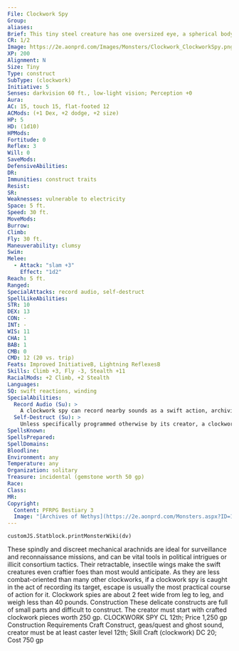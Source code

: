 ```yaml
---
File: Clockwork Spy
Group: 
aliases: 
Brief: This tiny steel creature has one oversized eye, a spherical body, and several spiderlike legs of grinding metal.
CR: 1/2
Image: https://2e.aonprd.com/Images/Monsters/Clockwork_ClockworkSpy.png
XP: 200
Alignment: N
Size: Tiny
Type: construct
SubType: (clockwork)
Initiative: 5
Senses: darkvision 60 ft., low-light vision; Perception +0
Aura: 
AC: 15, touch 15, flat-footed 12
ACMods: (+1 Dex, +2 dodge, +2 size)
HP: 5
HD: (1d10)
HPMods: 
Fortitude: 0
Reflex: 3
Will: 0
SaveMods: 
DefensiveAbilities: 
DR: 
Immunities: construct traits
Resist: 
SR: 
Weaknesses: vulnerable to electricity
Space: 5 ft.
Speed: 30 ft.
MoveMods: 
Burrow: 
Climb: 
Fly: 30 ft.
Maneuverability: clumsy
Swim: 
Melee: 
  - Attack: "slam +3"
    Effect: "1d2"
Reach: 5 ft.
Ranged: 
SpecialAttacks: record audio, self-destruct
SpellLikeAbilities: 
STR: 10
DEX: 13
CON: -
INT: -
WIS: 11
CHA: 1
BAB: 1
CMB: 0
CMD: 12 (20 vs. trip)
Feats: Improved InitiativeB, Lightning ReflexesB
Skills: Climb +3, Fly -3, Stealth +11
RacialMods: +2 Climb, +2 Stealth
Languages: 
SQ: swift reactions, winding
SpecialAbilities:
  Record Audio (Su): >
    A clockwork spy can record nearby sounds as a swift action, archiving all sound within a 20-foot spread onto a small gemstone worth 50 gp embedded in its body. The clockwork spy can record up to 1 hour of sound per Hit Die it possesses. Starting and stopping playback of recorded sound is a swift action. Removing a gemstone or installing a gemstone into a clockwork spy requires a DC 25 Disable Device check as a full-round action-failure does not damage the gemstone but does erase any recorded sounds on the gemstone. Since clockwork spies are not intelligent, they must be given simple commands as to when they are to start recording sounds. A clockwork spy can differentiate between creature types and subtypes, but not between specific individuals-a spy can be ordered to start recording sound as soon as a humanoid (human) or an aberration comes in range, but it cannot be ordered to start recording when a specific person comes within range. Once a clockwork spy begins recording sound, it cannot cease recording early. Likewise, it cannot record  sound onto a gemstone that already contains a recording.
  Self-Destruct (Su): >
    Unless specifically programmed otherwise by its creator, a clockwork spy explodes 1 round after it is destroyed. During this round, the thing shrieks and thrashes about as if undergoing convulsions. On what would normally have been the clockwork spy's next action, it explodes, dealing 1d6 points of fire damage in a 5-foot radius (Reflex DC 10 half ). A DC 20 Disable Device check made as a standard action can halt the spy's self-destruct sequence, but does not prevent it from dying. A clockwork spy that self-destructs automatically destroys its gemstone, along with any information contained inside it. The save DC is Constitution-based.
SpellsKnown: 
SpellsPrepared: 
SpellDomains: 
Bloodline: 
Environment: any
Temperature: any
Organization: solitary
Treasure: incidental (gemstone worth 50 gp)
Race: 
Class: 
MR: 
Copyright:
  Content: PFRPG Bestiary 3
  Image: "[Archives of Nethys](https://2e.aonprd.com/Monsters.aspx?ID=1095)"
---
```

```dataviewjs
customJS.Statblock.printMonsterWiki(dv)
```
These spindly and discreet mechanical arachnids are ideal for surveillance and reconnaissance missions, and can be vital tools in political intrigues or illicit consortium tactics. Their retractable, insectile wings make the swift creatures even craftier foes than most would anticipate. As they are less combat-oriented than many other clockworks, if a clockwork spy is caught in the act of recording its target, escape is usually the most practical course of action for it.  Clockwork spies are about 2 feet wide from leg to leg, and weigh less than 40 pounds.  Construction  These delicate constructs are full of small parts and difficult to construct. The creator must start with crafted clockwork pieces worth 250 gp.  CLOCKWORK SPY  CL 12th; Price 1,250 gp  Construction  Requirements Craft Construct, geas/quest and ghost sound, creator must be at least caster level 12th; Skill Craft (clockwork) DC 20; Cost 750 gp
